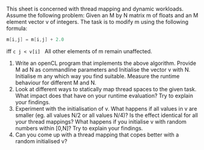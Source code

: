 
This sheet is concerned with thread mapping and dynamic workloads.  Assume
the following problem: Given an M by N matrix m of floats and an M element
vector v of integers.  The task is to modify m using the following formula:
```c
m[i,j] = m[i,j] + 2.0
```
iff ```c
j < v[i]```
  
All other elements of m remain unaffected.
  
1. Write an openCL program that implements the above algorithm.
Provide M ad N as commandline parameters and Initialise the vector v
with N. Initialise m any which way you find suitable. Measure the
runtime behaviour for different M and N.
2. Look at different ways to statically map thread spaces to the given task.
What impact does that have on your runtime evaluation? Try to explain
your findings.
3. Experiment with the initialisation of v. What happens if all values in v
are smaller (eg. all values N/2 or all values N/4)? Is the effect identical
for all your thread mappings? What happens if you initialise v with
random numbers within [0,N]? Try to explain your findings.
4. Can you come up with a thread mapping that copes better with a
random initialised v?
